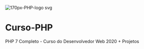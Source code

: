 ![170px-PHP-logo svg](https://user-images.githubusercontent.com/54871018/99855615-a085ac80-2b5d-11eb-86d1-5131eae1ef15.png)
# Curso-PHP
PHP 7 Completo - Curso do Desenvolvedor Web 2020 + Projetos

